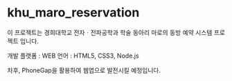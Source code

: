 # khu_maro_reservation

이 프로젝트는 경희대학교 전자ㆍ전파공학과 학술 동아리 마로의
동방 예약 시스템 프로젝트 입니다.

개발 플랫폼 : WEB
언어 : HTML5, CSS3, Node.js

차후, PhoneGap을 활용하여 웹앱으로 발전시킬 예정입니다.
